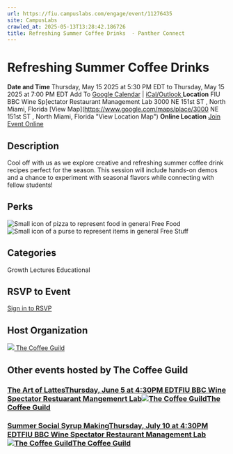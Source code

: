 ```yaml
---
url: https://fiu.campuslabs.com/engage/event/11276435
site: CampusLabs
crawled_at: 2025-05-13T13:28:42.186726
title: Refreshing Summer Coffee Drinks  - Panther Connect
---
```


# Refreshing Summer Coffee Drinks 
**Date and Time**
Thursday, May 15 2025 at 5:30 PM EDT  to 
Thursday, May 15 2025 at 7:00 PM EDT
Add To [Google Calendar](https://fiu.campuslabs.com/engage/event/11276435/googlepublish) | [iCal/Outlook ](https://fiu.campuslabs.com/engage/event/11276435.ics)
**Location**
FIU BBC Wine Sp[ectator Restaurant Management Lab 
3000 NE 151st ST , North Miami, Florida 
[View Map](https://www.google.com/maps/place/3000 NE 151st ST , North Miami, Florida  "View Location Map")
**Online Location**
[Join Event Online](https://fiu.zoom.us/j/89945393824?pwd=65cRJ5ACcioJNv5sL1315cBqbdbwkI.1 "Online Location Link")
## Description
Cool off with us as we explore creative and refreshing summer coffee drink recipes perfect for the season. This session will include hands-on demos and a chance to experiment with seasonal flavors while connecting with fellow students!
## Perks
![Small icon of pizza to represent food in general](https://static.campuslabsengage.com/discovery/images/free_food.svg) Free Food 
![Small icon of a purse to represent items in general](https://static.campuslabsengage.com/discovery/images/free_stuff.svg) Free Stuff 
## Categories
Growth
Lectures
Educational
## RSVP to Event
[Sign in to RSVP](https://fiu.campuslabs.com/engage/account/login?returnUrl=/engage/event/11276435)
## Host Organization
[![](https://se-images.campuslabs.com/clink/images/c67703aa-d5ba-43e4-b8ff-97d879958ea0d2ad1655-114e-4637-b25b-6d006d5251d2.png?preset=small-sq) The Coffee Guild ](https://fiu.campuslabs.com/engage/organization/coffeeguild)
## Other events hosted by The Coffee Guild
### [The Art of LattesThursday, June 5 at 4:30PM EDTFIU BBC Wine Spectator Restuarant Mangemenrt Lab![The Coffee Guild](https://se-images.campuslabs.com/clink/images/c67703aa-d5ba-43e4-b8ff-97d879958ea0d2ad1655-114e-4637-b25b-6d006d5251d2.png?preset=small-sq)The Coffee Guild](https://fiu.campuslabs.com/engage/event/11276437)
### [Summer Social Syrup MakingThursday, July 10 at 4:30PM EDTFIU BBC Wine Spectator Restaurant Management Lab![The Coffee Guild](https://se-images.campuslabs.com/clink/images/c67703aa-d5ba-43e4-b8ff-97d879958ea0d2ad1655-114e-4637-b25b-6d006d5251d2.png?preset=small-sq)The Coffee Guild](https://fiu.campuslabs.com/engage/event/11276439)
